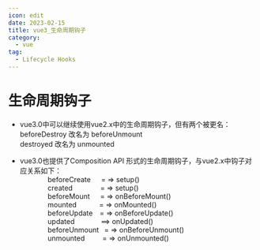 ```yaml
---
icon: edit
date: 2023-02-15
title: vue3_生命周期钩子
category:
  - vue
tag:
  - Lifecycle Hooks
---
```


# 生命周期钩子

+ vue3.0中可以继续使用vue2.x中的生命周期钩子，但有两个被更名：  
  beforeDestroy 改名为 beforeUnmount  
  destroyed 改名为 unmounted

+ vue3.0也提供了Composition API 形式的生命周期钩子，与vue2.x中钩子对应关系如下：  
&emsp;&emsp;&emsp;&emsp;beforeCreate&ensp;&ensp;&ensp;= => setup()  
&emsp;&emsp;&emsp;&emsp;created&ensp;&ensp;&ensp;&ensp;&ensp;&ensp;&ensp;&ensp;= => setup()  
&emsp;&emsp;&emsp;&emsp;beforeMount&ensp;&ensp;&ensp;= => onBeforeMount()  
&emsp;&emsp;&emsp;&emsp;mounted&ensp;&ensp;&ensp;&ensp;&ensp;&ensp; = => onMounted()    
&emsp;&emsp;&emsp;&emsp;beforeUpdate&ensp;&ensp;= => onBeforeUpdate()  
&emsp;&emsp;&emsp;&emsp;updated&ensp;&ensp;&ensp;&ensp;&ensp;&ensp;&ensp; ==> onUpdated()  
&emsp;&emsp;&emsp;&emsp;beforeUnmount &ensp;= => onBeforeUnmount()  
&emsp;&emsp;&emsp;&emsp;unmounted  &ensp;&ensp;&ensp;&ensp;  = => onUnmounted()  